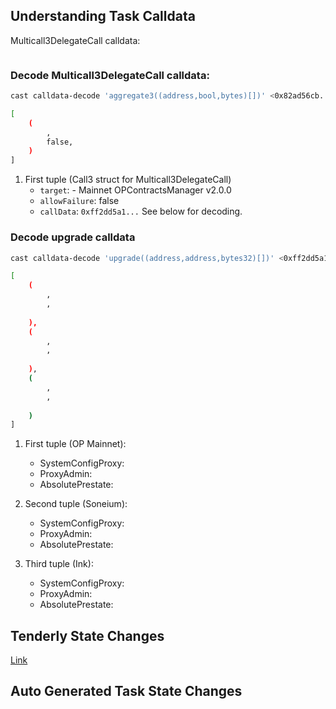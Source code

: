 ## Understanding Task Calldata

Multicall3DelegateCall calldata:
```bash

```

### Decode Multicall3DelegateCall calldata:
```bash
cast calldata-decode 'aggregate3((address,bool,bytes)[])' <0x82ad56cb...>

[
    (
        ,
        false, 
    )
]
```

1. First tuple (Call3 struct for Multicall3DelegateCall)
    - `target`: []() - Mainnet OPContractsManager v2.0.0
    - `allowFailure`: false
    - `callData`: `0xff2dd5a1...` See below for decoding.

### Decode upgrade calldata

```bash
cast calldata-decode 'upgrade((address,address,bytes32)[])' <0xff2dd5a1...>

[
    (
        ,
        ,
        
    ), 
    (
        ,
        ,
        
    ),
    (
        ,
        ,
        
    )
]
```
1. First tuple (OP Mainnet):
    - SystemConfigProxy: []()
    - ProxyAdmin: []()
    - AbsolutePrestate: 

2. Second tuple (Soneium):
    - SystemConfigProxy: []()
    - ProxyAdmin: []()
    - AbsolutePrestate: 

3. Third tuple (Ink):
    - SystemConfigProxy: []()
    - ProxyAdmin: []()
    - AbsolutePrestate: 


## Tenderly State Changes
[Link]()

## Auto Generated Task State Changes

```bash
```